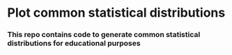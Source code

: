 # Plot common statistical distributions
### This repo contains code to generate common statistical distributions for educational purposes


